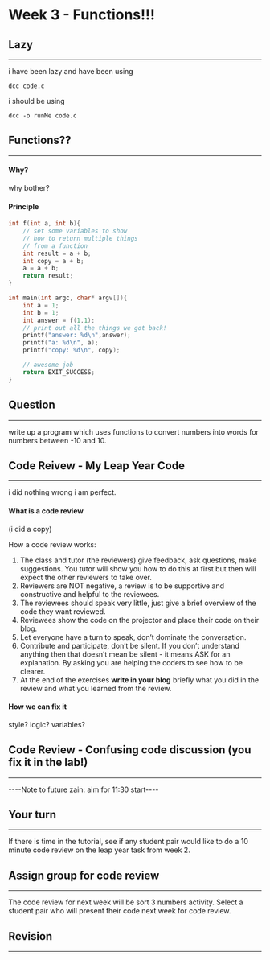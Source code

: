 # Week 3 - Functions!!!

## Lazy
---
i have been lazy and have been using

```
dcc code.c
```

i should be using
```
dcc -o runMe code.c
```

## Functions??
---

#### Why?

why bother?

#### Principle

```c
int f(int a, int b){
    // set some variables to show
    // how to return multiple things
    // from a function
    int result = a + b;
    int copy = a + b;
    a = a + b;
    return result;
}

int main(int argc, char* argv[]){
    int a = 1;
    int b = 1;
    int answer = f(1,1);
    // print out all the things we got back!
    printf("answer: %d\n",answer);
    printf("a: %d\n", a);
    printf("copy: %d\n", copy);

    // awesome job
    return EXIT_SUCCESS;
}
```

## Question
---

write up a program which uses functions to convert numbers into words for numbers between -10 and 10.

## Code Reivew - My Leap Year Code
---

i did nothing wrong i am perfect. 

#### What is a code review
 
(i did a copy)

How a code review works:

1. The class and tutor (the reviewers) give feedback, ask questions, make suggestions. You tutor will show you how to do this at first but then will expect the other reviewers to take over.
2. Reviewers are NOT negative, a review is to be supportive and constructive and helpful to the reviewees.
3. The reviewees should speak very little, just give a brief overview of the code they want reviewed.
4. Reviewees show the code on the projector and place their code on their blog.
5. Let everyone have a turn to speak, don’t dominate the conversation.
6. Contribute and participate, don’t be silent. If you don’t understand anything then that doesn’t mean be silent - it means ASK for an explanation. By asking you are helping the coders to see how to be clearer.
7. At the end of the exercises **write in your blog** briefly what you did in the review and what you learned from the review.

#### How we can fix it

style?
logic?
variables?

## Code Review - Confusing code discussion (you fix it in the lab!)
---

----Note to future zain: aim for 11:30 start----


## Your turn
---
If there is time in the tutorial, see if any student pair would like to do a 10 minute code review on the leap year task from week 2.

## Assign group for code review
---

The code review for next week will be sort 3 numbers activity. Select a student pair who will present their code next week for code review.

## Revision
---

